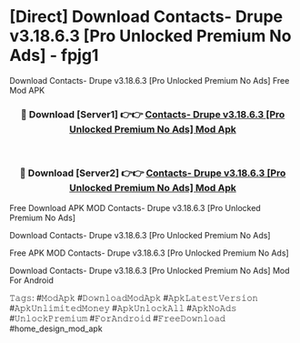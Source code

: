 # [Direct] Download Contacts- Drupe v3.18.6.3 [Pro Unlocked Premium No Ads] - fpjg1
Download Contacts- Drupe v3.18.6.3 [Pro Unlocked Premium No Ads] Free Mod APK

<div align="center">
<h3>🔴 Download [Server1] 👉👉 <a href="https://apk-comot.site?title=Contacts-_Drupe_v3.18.6.3_[Pro_Unlocked_Premium_No_Ads]">Contacts- Drupe v3.18.6.3 [Pro Unlocked Premium No Ads] Mod Apk</a></h3><br>

<h3>🔴 Download [Server2] 👉👉 <a href="https://apk-comot.site?title=Contacts-_Drupe_v3.18.6.3_[Pro_Unlocked_Premium_No_Ads]">Contacts- Drupe v3.18.6.3 [Pro Unlocked Premium No Ads] Mod Apk</a></h3>
</div>


Free Download APK MOD Contacts- Drupe v3.18.6.3 [Pro Unlocked Premium No Ads]

Download Contacts- Drupe v3.18.6.3 [Pro Unlocked Premium No Ads] 

Free APK MOD Contacts- Drupe v3.18.6.3 [Pro Unlocked Premium No Ads] 

Download Contacts- Drupe v3.18.6.3 [Pro Unlocked Premium No Ads] Mod For Android

𝚃𝚊𝚐𝚜: #𝙼𝚘𝚍𝙰𝚙𝚔 #𝙳𝚘𝚠𝚗𝚕𝚘𝚊𝚍𝙼𝚘𝚍𝙰𝚙𝚔 #𝙰𝚙𝚔𝙻𝚊𝚝𝚎𝚜𝚝𝚅𝚎𝚛𝚜𝚒𝚘𝚗 #𝙰𝚙𝚔𝚄𝚗𝚕𝚒𝚖𝚒𝚝𝚎𝚍𝙼𝚘𝚗𝚎𝚢 #𝙰𝚙𝚔𝚄𝚗𝚕𝚘𝚌𝚔𝙰𝚕𝚕 #𝙰𝚙𝚔𝙽𝚘𝙰𝚍𝚜 #𝚄𝚗𝚕𝚘𝚌𝚔𝙿𝚛𝚎𝚖𝚒𝚞𝚖 #𝙵𝚘𝚛𝙰𝚗𝚍𝚛𝚘𝚒𝚍 #𝙵𝚛𝚎𝚎𝙳𝚘𝚠𝚗𝚕𝚘𝚊𝚍 #home_design_mod_apk